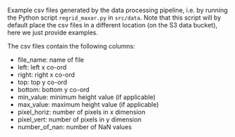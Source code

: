 Example csv files generated by the data processing pipeline, i.e. by running the Python script `regrid_maxar.py` in `src/data`. Note that this script will by default place the csv files in a different location (on the S3 data bucket), here we just provide examples.

The csv files contain the following columns:
* file_name: name of file
* left: left x co-ord
* right: right x co-ord
* top: top y co-ord
* bottom: bottom y co-ord
* min_value: minimum height value (if applicable)
* max_value: maximum height value (if applicable)
* pixel_horiz: number of pixels in x dimension
* pixel_vert: number of pixels in y dimension
* number_of_nan: number of NaN values
